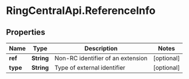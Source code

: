 # RingCentralApi.ReferenceInfo

## Properties
Name | Type | Description | Notes
------------ | ------------- | ------------- | -------------
**ref** | **String** | Non-RC identifier of an extension | [optional] 
**type** | **String** | Type of external identifier | [optional] 


